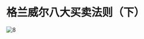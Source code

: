 # 格兰威尔八大买卖法则（下）

![8](https://apicdn.app.gtja.com/baishitong/ZXZX/202203/fwb_images/6ebce116a6a44e8188f80ab3d5cfdd5e.jpg)
